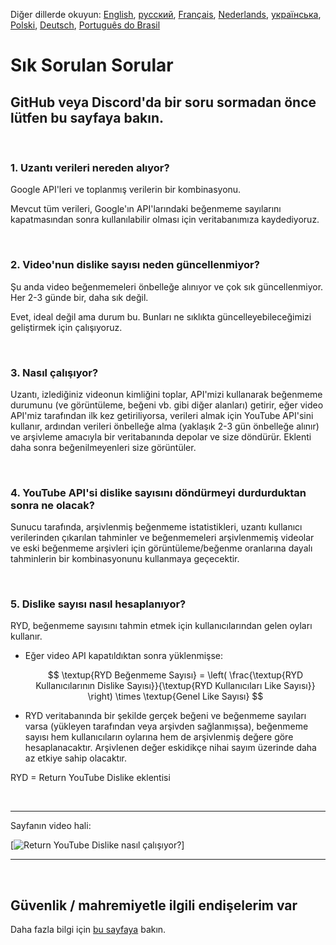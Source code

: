 Diğer dillerde okuyun: [English](FAQ.md), [русский](FAQru.md), [Français](FAQfr.md), [Nederlands](FAQnl.md), [українська](FAQuk.md), [Polski](FAQpl.md), [Deutsch](FAQde.md), [Português do Brasil](FAQpt_BRmd)


# Sık Sorulan Sorular

## GitHub veya Discord'da bir soru sormadan önce lütfen bu sayfaya bakın.

<br>

### **1. Uzantı verileri nereden alıyor?**

Google API'leri ve toplanmış verilerin bir kombinasyonu.

Mevcut tüm verileri, Google'ın API'larındaki beğenmeme sayılarını kapatmasından sonra kullanılabilir olması için veritabanımıza kaydediyoruz.

<br>

### **2. Video'nun dislike sayısı neden güncellenmiyor?**

Şu anda video beğenmemeleri önbelleğe alınıyor ve çok sık güncellenmiyor. Her 2-3 günde bir, daha sık değil.

Evet, ideal değil ama durum bu. Bunları ne sıklıkta güncelleyebileceğimizi geliştirmek için çalışıyoruz.

<br>

### **3. Nasıl çalışıyor?**

Uzantı, izlediğiniz videonun kimliğini toplar, API'mizi kullanarak beğenmeme durumunu (ve görüntüleme, beğeni vb. gibi diğer alanları) getirir, eğer video API'miz tarafından ilk kez getiriliyorsa, verileri almak için YouTube API'sini kullanır, ardından verileri önbelleğe alma (yaklaşık 2-3 gün önbelleğe alınır) ve arşivleme amacıyla bir veritabanında depolar ve size döndürür. Eklenti daha sonra beğenilmeyenleri size görüntüler.

<br>

### **4. YouTube API'si dislike sayısını döndürmeyi durdurduktan sonra ne olacak?**

Sunucu tarafında, arşivlenmiş beğenmeme istatistikleri, uzantı kullanıcı verilerinden çıkarılan tahminler ve beğenmemeleri arşivlenmemiş videolar ve eski beğenmeme arşivleri için görüntüleme/beğenme oranlarına dayalı tahminlerin bir kombinasyonunu kullanmaya geçecektir.

<br>

### **5. Dislike sayısı nasıl hesaplanıyor?**

RYD, beğenmeme sayısını tahmin etmek için kullanıcılarından gelen oyları kullanır.

- Eğer video API kapatıldıktan sonra yüklenmişse:

  $$ \textup{RYD Beğenmeme Sayısı} = \left( \frac{\textup{RYD Kullanıcılarının Dislike Sayısı}}{\textup{RYD Kullanıcıları Like Sayısı}} \right) \times \textup{Genel Like Sayısı} $$

- RYD veritabanında bir şekilde gerçek beğeni ve beğenmeme sayıları varsa (yükleyen tarafından veya arşivden sağlanmışsa), beğenmeme sayısı hem kullanıcıların oylarına hem de arşivlenmiş değere göre hesaplanacaktır. Arşivlenen değer eskidikçe nihai sayım üzerinde daha az etkiye sahip olacaktır.

RYD = Return YouTube Dislike eklentisi

<br>

---

Sayfanın video hali:

[![Return YouTube Dislike nasıl çalışıyor?](https://www.youtube.com/watch?v=GSmmtv-0yYQ)]

---

<br>

## Güvenlik / mahremiyetle ilgili endişelerim var

Daha fazla bilgi için [bu sayfaya](SECURITY-FAQtr.md) bakın.
